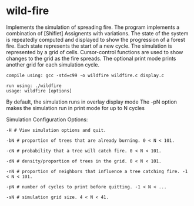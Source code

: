 # wild-fire 

  Implements the simulation of spreading fire. The program implements
  a combination of [Shiflet] Assignents with variations. The state of 
  the system is repeatedly computed and displayed to show the progression
  of a forest fire. Each state represents the start of a new cycle. The simulation
  is represented by a grid of cells. Cursor-control functions are used to show changes
  to the grid as the fire spreads. The optional print mode prints another grid for
  each simulation cycle.
  
    compile using: gcc -std=c99 -o wildfire wildfire.c display.c

    run using: ./wildfire
    usage: wildfire [options]

By default, the simulation runs in overlay display mode 
The -pN option makes the simulation run in print mode for up to N cycles

Simulation Configuration Options:   

    -H # View simulation options and quit.

    -bN # proportion of trees that are already burning. 0 < N < 101.

    -cN # probability that a tree will catch fire. 0 < N < 101.

    -dN # density/proportion of trees in the grid. 0 < N < 101.

    -nN # proportion of neighbors that influence a tree catching fire. -1 < N < 101.

    -pN # number of cycles to print before quitting. -1 < N < ...

    -sN # simulation grid size. 4 < N < 41.

